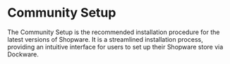 # Community Setup

The Community Setup is the recommended installation procedure for the latest versions of Shopware. It is a streamlined installation process, providing an intuitive interface for users to set up their Shopware store via Dockware.
